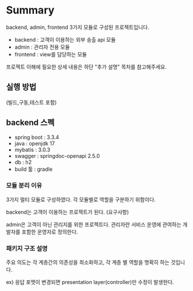 # Summary
backend, admin, frontend 3가지 모듈로 구성된 프로젝트입니다.

- backend : 고객이 이용하는 외부 송출 api 모듈
- admin : 관리자 전용 모듈
- frontend : view를 담당하는 모듈

프로젝트 이해에 필요한 상세 내용은 하단 "추가 설명" 목차를 참고해주세요.

## 실행 방법
(빌드,구동,테스트 포함)


## backend 스펙
- spring boot : 3.3.4
- java : openjdk 17
- mybatis : 3.0.3
- swagger : springdoc-openapi 2.5.0
- db : h2
- build 툴 : gradle

### 모듈 분리 이유
3가지 멀티 모듈로 구성하였다. 각 모듈별로 역할을 구분하기 위함이다.

backend는 고객이 이용하는 프로젝트가 된다. (요구사항)

admin은 고객이 아닌 관리지를 위한 프로젝트다. 관리자란 서비스 운영에 관여하는 개발자를 포함한 운영자로 정의한다.


### 패키지 구조 설명
주요 의도는 각 계층간의 의존성을 최소화하고, 각 계층 별 역할을 명확히 하는 것입니다.

ex) 응답 포맷이 변경되면 presentation layer(controller)만 수정이 발생한다.



